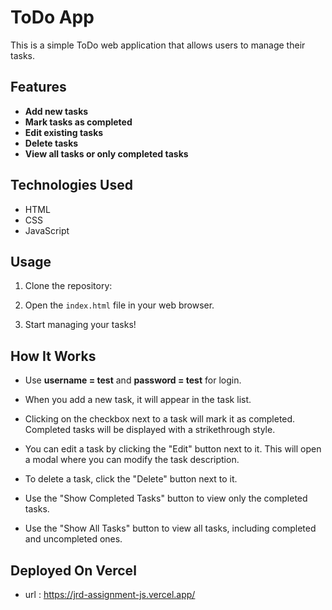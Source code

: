 # ToDo App

This is a simple ToDo web application that allows users to manage their tasks.

## Features

- **Add new tasks**
- **Mark tasks as completed**
- **Edit existing tasks**
- **Delete tasks**
- **View all tasks or only completed tasks**

## Technologies Used

- HTML
- CSS
- JavaScript


## Usage

1. Clone the repository:

2. Open the `index.html` file in your web browser.

3. Start managing your tasks!

## How It Works

- Use **username = test** and **password = test** for login.

- When you add a new task, it will appear in the task list.
- Clicking on the checkbox next to a task will mark it as completed. Completed tasks will be displayed with a strikethrough style.
- You can edit a task by clicking the "Edit" button next to it. This will open a modal where you can modify the task description.
- To delete a task, click the "Delete" button next to it.
- Use the "Show Completed Tasks" button to view only the completed tasks.
- Use the "Show All Tasks" button to view all tasks, including completed and uncompleted ones.

## Deployed On Vercel
- url : https://jrd-assignment-js.vercel.app/